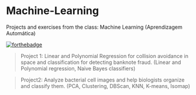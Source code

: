 # Machine-Learning
Projects and exercises from the class: Machine Learning (Aprendizagem Automática)

[![forthebadge](http://forthebadge.com/images/badges/built-with-love.svg)](http://forthebadge.com)

> Project 1: Linear and Polynomial Regression for collision avoidance in space and classification for detecting banknote fraud. (Linear and Polynomial regression, Naive Bayes classifiers)

> Project2: Analyze bacterial cell images and help biologists organize and classify them. (PCA, Clustering, DBScan, KNN, K-means, Isomap)

